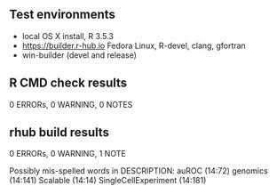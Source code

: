 ## Test environments
* local OS X install, R 3.5.3
* https://builder.r-hub.io Fedora Linux, R-devel, clang, gfortran
* win-builder (devel and release)


## R CMD check results
0 ERRORs, 0 WARNING, 0 NOTES

## rhub build results
0 ERRORs, 0 WARNING, 1 NOTE

Possibly mis-spelled words in DESCRIPTION:
  auROC (14:72)
  genomics (14:141)
  Scalable (14:14)
  SingleCellExperiment (14:181)
  